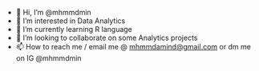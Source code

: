 - 👋 Hi, I’m @mhmmdmin
- 👀 I’m interested in Data Analytics
- 🌱 I’m currently learning R language
- 💞️ I’m looking to collaborate on some Analytics projects
- 📫 How to reach me / email me @ mhmmdamind@gmail.com or dm me on IG @mhmmdmin

<!---
mhmmdmin/mhmmdmin is a ✨ special ✨ repository because its `README.md` (this file) appears on your GitHub profile.
You can click the Preview link to take a look at your changes.
--->
